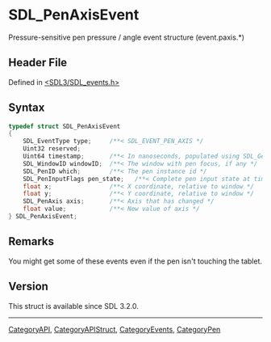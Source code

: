 # SDL_PenAxisEvent

Pressure-sensitive pen pressure / angle event structure (event.paxis.*)

## Header File

Defined in [<SDL3/SDL_events.h>](https://github.com/libsdl-org/SDL/blob/main/include/SDL3/SDL_events.h)

## Syntax

```c
typedef struct SDL_PenAxisEvent
{
    SDL_EventType type;     /**< SDL_EVENT_PEN_AXIS */
    Uint32 reserved;
    Uint64 timestamp;       /**< In nanoseconds, populated using SDL_GetTicksNS() */
    SDL_WindowID windowID;  /**< The window with pen focus, if any */
    SDL_PenID which;        /**< The pen instance id */
    SDL_PenInputFlags pen_state;   /**< Complete pen input state at time of event */
    float x;                /**< X coordinate, relative to window */
    float y;                /**< Y coordinate, relative to window */
    SDL_PenAxis axis;       /**< Axis that has changed */
    float value;            /**< New value of axis */
} SDL_PenAxisEvent;
```

## Remarks

You might get some of these events even if the pen isn't touching the
tablet.

## Version

This struct is available since SDL 3.2.0.





----
[CategoryAPI](CategoryAPI), [CategoryAPIStruct](CategoryAPIStruct), [CategoryEvents](CategoryEvents), [CategoryPen](CategoryPen)


